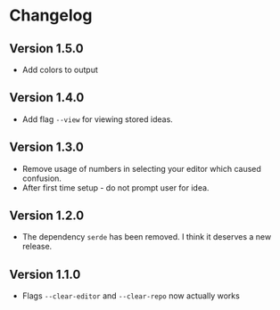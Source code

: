# Changelog

## Version 1.5.0
* Add colors to output

## Version 1.4.0
* Add flag `--view` for viewing stored ideas.

## Version 1.3.0
* Remove usage of numbers in selecting your editor which caused confusion.
* After first time setup - do not prompt user for idea.

## Version 1.2.0
* The dependency `serde` has been removed. I think it deserves a new release.

## Version 1.1.0
* Flags `--clear-editor` and `--clear-repo` now actually works

